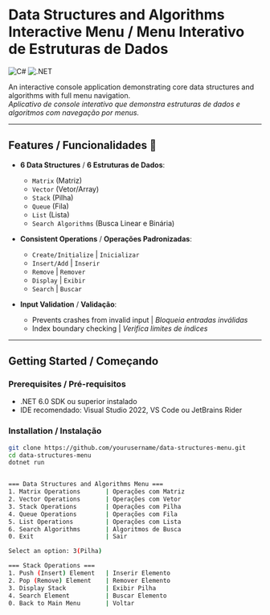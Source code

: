 # Data Structures and Algorithms Interactive Menu / Menu Interativo de Estruturas de Dados

![C#](https://img.shields.io/badge/C%23-239120?logo=c-sharp&logoColor=white)
![.NET](https://img.shields.io/badge/.NET-512BD4?logo=dotnet&logoColor=white)

An interactive console application demonstrating core data structures and algorithms with full menu navigation.  
*Aplicativo de console interativo que demonstra estruturas de dados e algoritmos com navegação por menus.*

---

## Features / Funcionalidades 🧩

- **6 Data Structures** / **6 Estruturas de Dados**:
  - `Matrix` (Matriz)
  - `Vector` (Vetor/Array)
  - `Stack` (Pilha)
  - `Queue` (Fila)
  - `List` (Lista)
  - `Search Algorithms` (Busca Linear e Binária)

- **Consistent Operations** / **Operações Padronizadas**:
  - `Create/Initialize` | `Inicializar`
  - `Insert/Add` | `Inserir`
  - `Remove` | `Remover`
  - `Display` | `Exibir`
  - `Search` | `Buscar`

- **Input Validation** / **Validação**:
  - Prevents crashes from invalid input | *Bloqueia entradas inválidas*
  - Index boundary checking | *Verifica limites de índices*

---

## Getting Started / Começando

### Prerequisites / Pré-requisitos
- .NET 6.0 SDK ou superior instalado
- IDE recomendado: Visual Studio 2022, VS Code ou JetBrains Rider

### Installation / Instalação
```bash
git clone https://github.com/yourusername/data-structures-menu.git
cd data-structures-menu
dotnet run


=== Data Structures and Algorithms Menu ===
1. Matrix Operations       | Operações com Matriz
2. Vector Operations       | Operações com Vetor
3. Stack Operations        | Operações com Pilha
4. Queue Operations        | Operações com Fila
5. List Operations         | Operações com Lista
6. Search Algorithms       | Algoritmos de Busca
0. Exit                    | Sair

Select an option: 3(Pilha)

=== Stack Operations ===
1. Push (Insert) Element   | Inserir Elemento
2. Pop (Remove) Element    | Remover Elemento
3. Display Stack           | Exibir Pilha
4. Search Element          | Buscar Elemento
0. Back to Main Menu       | Voltar
